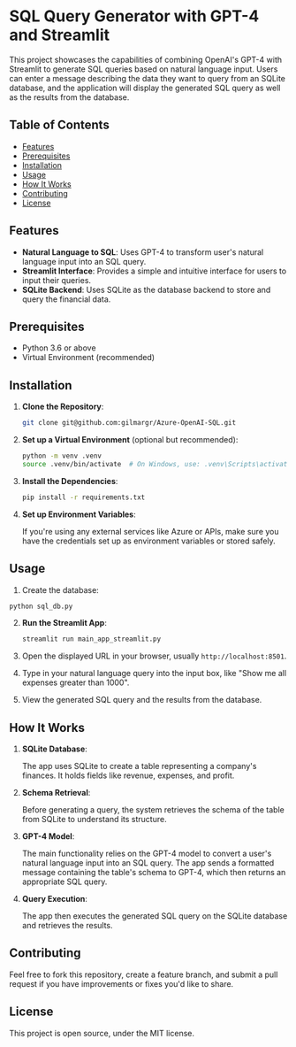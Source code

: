 # SQL Query Generator with GPT-4 and Streamlit

This project showcases the capabilities of combining OpenAI's GPT-4 with Streamlit to generate SQL queries based on natural language input. Users can enter a message describing the data they want to query from an SQLite database, and the application will display the generated SQL query as well as the results from the database.

## Table of Contents

- [Features](#features)
- [Prerequisites](#prerequisites)
- [Installation](#installation)
- [Usage](#usage)
- [How It Works](#how-it-works)
- [Contributing](#contributing)
- [License](#license)

## Features

- **Natural Language to SQL**: Uses GPT-4 to transform user's natural language input into an SQL query.
- **Streamlit Interface**: Provides a simple and intuitive interface for users to input their queries.
- **SQLite Backend**: Uses SQLite as the database backend to store and query the financial data.

## Prerequisites

- Python 3.6 or above
- Virtual Environment (recommended)

## Installation

1. **Clone the Repository**:

   ```bash
   git clone git@github.com:gilmargr/Azure-OpenAI-SQL.git
   ```

2. **Set up a Virtual Environment** (optional but recommended):

   ```bash
   python -m venv .venv
   source .venv/bin/activate  # On Windows, use: .venv\Scripts\activate
   ```

3. **Install the Dependencies**:

   ```bash
   pip install -r requirements.txt
   ```

4. **Set up Environment Variables**:

   If you're using any external services like Azure or APIs, make sure you have the credentials set up as environment variables or stored safely.

## Usage

1. Create the database:

```bash
python sql_db.py
```

2. **Run the Streamlit App**:

   ```bash
   streamlit run main_app_streamlit.py
   ```

3. Open the displayed URL in your browser, usually `http://localhost:8501`.

4. Type in your natural language query into the input box, like "Show me all expenses greater than 1000".

5. View the generated SQL query and the results from the database.

## How It Works

1. **SQLite Database**:

   The app uses SQLite to create a table representing a company's finances. It holds fields like revenue, expenses, and profit.

2. **Schema Retrieval**:

   Before generating a query, the system retrieves the schema of the table from SQLite to understand its structure.

3. **GPT-4 Model**:

   The main functionality relies on the GPT-4 model to convert a user's natural language input into an SQL query. The app sends a formatted message containing the table's schema to GPT-4, which then returns an appropriate SQL query.

4. **Query Execution**:

   The app then executes the generated SQL query on the SQLite database and retrieves the results.

## Contributing

Feel free to fork this repository, create a feature branch, and submit a pull request if you have improvements or fixes you'd like to share.

## License

This project is open source, under the MIT license.
